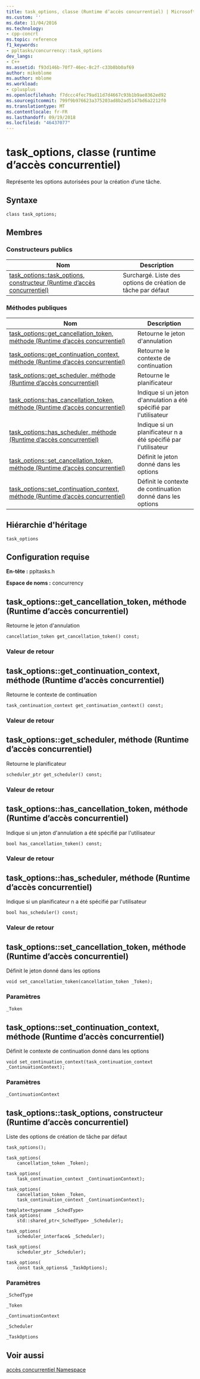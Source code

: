 ```yaml
---
title: task_options, classe (Runtime d’accès concurrentiel) | Microsoft Docs
ms.custom: ''
ms.date: 11/04/2016
ms.technology:
- cpp-concrt
ms.topic: reference
f1_keywords:
- ppltasks/concurrency::task_options
dev_langs:
- C++
ms.assetid: f93d146b-70f7-46ec-8c2f-c33b8bb0af69
author: mikeblome
ms.author: mblome
ms.workload:
- cplusplus
ms.openlocfilehash: f7dccc4fec79ad11d7d4667c93b1b9ae8362ed92
ms.sourcegitcommit: 799f9b976623a375203ad8b2ad5147bd6a2212f0
ms.translationtype: MT
ms.contentlocale: fr-FR
ms.lasthandoff: 09/19/2018
ms.locfileid: "46437077"
---
```

# <a name="taskoptions-class-concurrency-runtime"></a>task_options, classe (runtime d’accès concurrentiel)

Représente les options autorisées pour la création d’une tâche.

## <a name="syntax"></a>Syntaxe

```
class task_options;
```

## <a name="members"></a>Membres

### <a name="public-constructors"></a>Constructeurs publics

|Nom|Description|
|----------|-----------------|
|[task_options::task_options, constructeur (Runtime d’accès concurrentiel)](#ctor)|Surchargé. Liste des options de création de tâche par défaut|

### <a name="public-methods"></a>M&#233;thodes publiques

|Nom|Description|
|----------|-----------------|
|[task_options::get_cancellation_token, méthode (Runtime d’accès concurrentiel)](#get_cancellation_token)|Retourne le jeton d'annulation|
|[task_options::get_continuation_context, méthode (Runtime d’accès concurrentiel)](#get_continuation_context)|Retourne le contexte de continuation|
|[task_options::get_scheduler, méthode (Runtime d’accès concurrentiel)](#get_scheduler)|Retourne le planificateur|
|[task_options::has_cancellation_token, méthode (Runtime d’accès concurrentiel)](#has_cancellation_token)|Indique si un jeton d'annulation a été spécifié par l'utilisateur|
|[task_options::has_scheduler, méthode (Runtime d’accès concurrentiel)](#has_scheduler)|Indique si un planificateur n a été spécifié par l'utilisateur|
|[task_options::set_cancellation_token, méthode (Runtime d’accès concurrentiel)](#set_cancellation_token)|Définit le jeton donné dans les options|
|[task_options::set_continuation_context, méthode (Runtime d’accès concurrentiel)](#set_continuation_context)|Définit le contexte de continuation donné dans les options|

## <a name="inheritance-hierarchy"></a>Hiérarchie d'héritage

`task_options`

## <a name="requirements"></a>Configuration requise

**En-tête :** ppltasks.h

**Espace de noms :** concurrency

##  <a name="get_cancellation_token"></a>  task_options::get_cancellation_token, méthode (Runtime d’accès concurrentiel)

Retourne le jeton d'annulation

```
cancellation_token get_cancellation_token() const;
```

### <a name="return-value"></a>Valeur de retour

##  <a name="get_continuation_context"></a>  task_options::get_continuation_context, méthode (Runtime d’accès concurrentiel)

Retourne le contexte de continuation

```
task_continuation_context get_continuation_context() const;
```

### <a name="return-value"></a>Valeur de retour

##  <a name="get_scheduler"></a>  task_options::get_scheduler, méthode (Runtime d’accès concurrentiel)

Retourne le planificateur

```
scheduler_ptr get_scheduler() const;
```

### <a name="return-value"></a>Valeur de retour

##  <a name="has_cancellation_token"></a>  task_options::has_cancellation_token, méthode (Runtime d’accès concurrentiel)

Indique si un jeton d'annulation a été spécifié par l'utilisateur

```
bool has_cancellation_token() const;
```

### <a name="return-value"></a>Valeur de retour

##  <a name="has_scheduler"></a>  task_options::has_scheduler, méthode (Runtime d’accès concurrentiel)

Indique si un planificateur n a été spécifié par l'utilisateur

```
bool has_scheduler() const;
```

### <a name="return-value"></a>Valeur de retour

##  <a name="set_cancellation_token"></a>  task_options::set_cancellation_token, méthode (Runtime d’accès concurrentiel)

Définit le jeton donné dans les options

```
void set_cancellation_token(cancellation_token _Token);
```

### <a name="parameters"></a>Paramètres

`_Token`

##  <a name="set_continuation_context"></a>  task_options::set_continuation_context, méthode (Runtime d’accès concurrentiel)

Définit le contexte de continuation donné dans les options

```
void set_continuation_context(task_continuation_context _ContinuationContext);
```

### <a name="parameters"></a>Paramètres

`_ContinuationContext`

##  <a name="ctor"></a>  task_options::task_options, constructeur (Runtime d’accès concurrentiel)

Liste des options de création de tâche par défaut

```
task_options();

task_options(
    cancellation_token _Token);

task_options(
    task_continuation_context _ContinuationContext);

task_options(
    cancellation_token _Token,
    task_continuation_context _ContinuationContext);

template<typename _SchedType>
task_options(
    std::shared_ptr<_SchedType> _Scheduler);

task_options(
    scheduler_interface& _Scheduler);

task_options(
    scheduler_ptr _Scheduler);

task_options(
    const task_options& _TaskOptions);
```

### <a name="parameters"></a>Paramètres

`_SchedType`

`_Token`

`_ContinuationContext`

`_Scheduler`

`_TaskOptions`

## <a name="see-also"></a>Voir aussi

[accès concurrentiel Namespace](concurrency-namespace.md)
